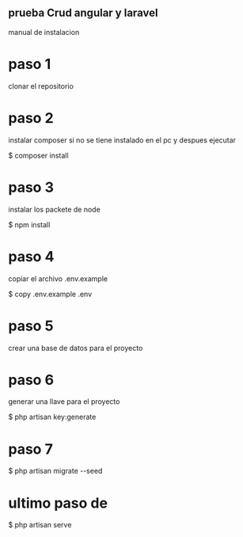 ## prueba Crud angular y laravel

manual de instalacion 

# paso 1
clonar el repositorio

# paso 2
instalar composer si no se tiene instalado en el pc y despues ejecutar

$ composer install

# paso 3
 
 instalar los packete de node

$ npm install

# paso 4 

copiar el archivo .env.example

$ copy .env.example .env

# paso 5 

crear una base de datos para el proyecto

# paso 6

generar una llave para el proyecto

$ php artisan key:generate

# paso 7 

$ php artisan migrate --seed

# ultimo paso de

$ php artisan serve
